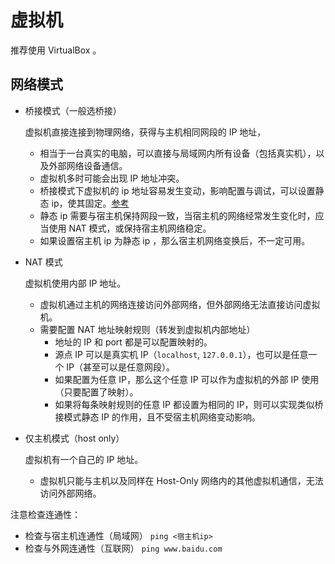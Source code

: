 # 虚拟机

推荐使用 VirtualBox 。

## 网络模式

- 桥接模式（一般选桥接）

  虚拟机直接连接到物理网络，获得与主机相同网段的 IP 地址，

  - 相当于一台真实的电脑，可以直接与局域网内所有设备（包括真实机），以及外部网络设备通信。
  - 虚拟机多时可能会出现 IP 地址冲突。
  - 桥接模式下虚拟机的 ip 地址容易发生变动，影响配置与调试，可以设置静态 ip，使其固定。[参考](https://www.cnblogs.com/youzhibing/p/16853668.html)
  - 静态 ip 需要与宿主机保持网段一致，当宿主机的网络经常发生变化时，应当使用 NAT 模式，或保持宿主机网络稳定。
  - 如果设置宿主机 ip 为静态 ip ，那么宿主机网络变换后，不一定可用。

- NAT 模式

  虚拟机使用内部 IP 地址。

  - 虚拟机通过主机的网络连接访问外部网络，但外部网络无法直接访问虚拟机。
  - 需要配置 NAT 地址映射规则（转发到虚拟机内部地址）
  	- 地址的 IP 和 port 都是可以配置映射的。
  	- 源点 IP 可以是真实机 IP（`localhost`, `127.0.0.1`），也可以是任意一个 IP（甚至可以是任意网段）。
  	- 如果配置为任意 IP，那么这个任意 IP 可以作为虚拟机的外部 IP 使用（只要配置了映射）。
  	- 如果将每条映射规则的任意 IP 都设置为相同的 IP，则可以实现类似桥接模式静态 IP 的作用，且不受宿主机网络变动影响。

- 仅主机模式（host only）

  虚拟机有一个自己的 IP 地址。

  - 虚拟机只能与主机以及同样在 Host-Only 网络内的其他虚拟机通信，无法访问外部网络。

注意检查连通性：

- 检查与宿主机连通性（局域网） `ping <宿主机ip>`
- 检查与外网连通性（互联网） `ping www.baidu.com`
